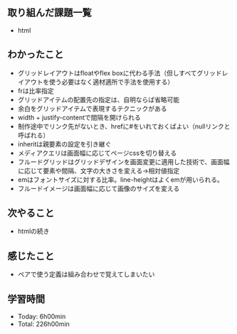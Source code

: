 ## 取り組んだ課題一覧
- html

## わかったこと
- グリッドレイアウトはfloatやflex boxに代わる手法（但しすべてグリッドレイアウトを使う必要はなく適材適所で手法を使用する）
- frは比率指定
- グリッドアイテムの配置先の指定は、自明ならば省略可能
- 余白をグリッドアイテムで表現するテクニックがある
- width + justify-contentで間隔を開けられる
- 制作途中でリンク先がないとき、hrefに#をいれておくばよい（nullリンクと呼ばれる）
- inheritは親要素の設定を引き継ぐ
- メディアクエリは画面幅に応じてページcssを切り替える
- フルードグリッドはグリッドデザインを画面変更に適用した技術で、画面幅に応じて要素や間隔、文字の大きさを変える→相対値指定
- emはフォントサイズに対する比率。line-heightはよくemが用いられる。
- フルードイメージは画面幅に応じて画像のサイズを変える

## 次やること
- htmlの続き

## 感じたこと
- ペアで使う定義は組み合わせで覚えてしまいたい

## 学習時間
- Today: 6h00min
- Total: 226h00min
